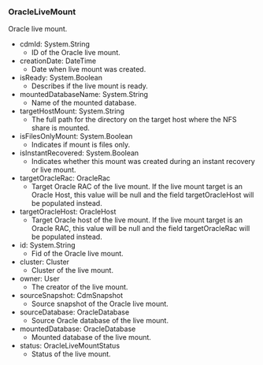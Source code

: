 ### OracleLiveMount
Oracle live mount.

- cdmId: System.String
  - ID of the Oracle live mount.
- creationDate: DateTime
  - Date when live mount was created.
- isReady: System.Boolean
  - Describes if the live mount is ready.
- mountedDatabaseName: System.String
  - Name of the mounted database.
- targetHostMount: System.String
  - The full path for the directory on the target host where the NFS share is mounted.
- isFilesOnlyMount: System.Boolean
  - Indicates if mount is files only.
- isInstantRecovered: System.Boolean
  - Indicates whether this mount was created during an instant recovery or live mount.
- targetOracleRac: OracleRac
  - Target Oracle RAC of the live mount. If the live mount target is an Oracle Host, this value will be null and the field targetOracleHost will be populated instead.
- targetOracleHost: OracleHost
  - Target Oracle host of the live mount. If the live mount target is an Oracle RAC, this value will be null and the field targetOracleRac will be populated instead.
- id: System.String
  - Fid of the Oracle live mount.
- cluster: Cluster
  - Cluster of the live mount.
- owner: User
  - The creator of the live mount.
- sourceSnapshot: CdmSnapshot
  - Source snapshot of the Oracle live mount.
- sourceDatabase: OracleDatabase
  - Source Oracle database of the live mount.
- mountedDatabase: OracleDatabase
  - Mounted database of the live mount.
- status: OracleLiveMountStatus
  - Status of the live mount.
